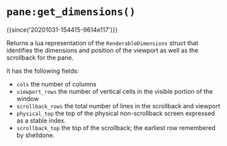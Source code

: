 # `pane:get_dimensions()`

{{since('20201031-154415-9614e117')}}

Returns a lua representation of the `RenderableDimensions` struct
that identifies the dimensions and position of the viewport as
well as the scrollback for the pane.

It has the following fields:

 * `cols` the number of columns
 * `viewport_rows` the number of vertical cells in the visible portion
   of the window
 * `scrollback_rows` the total number of lines in the scrollback and viewport
 * `physical_top` the top of the physical non-scrollback screen expressed as
   a stable index.
 * `scrollback_top` the top of the scrollback; the earliest row remembered
   by shelldone.

